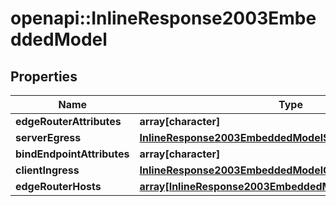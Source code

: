 # openapi::InlineResponse2003EmbeddedModel

## Properties
Name | Type | Description | Notes
------------ | ------------- | ------------- | -------------
**edgeRouterAttributes** | **array[character]** |  | 
**serverEgress** | [**InlineResponse2003EmbeddedModelServerEgress**](inline_response_200_3__embedded_model_serverEgress.md) |  | [optional] 
**bindEndpointAttributes** | **array[character]** |  | [optional] 
**clientIngress** | [**InlineResponse2003EmbeddedModelClientIngress**](inline_response_200_3__embedded_model_clientIngress.md) |  | 
**edgeRouterHosts** | [**array[InlineResponse2003EmbeddedModelEdgeRouterHosts]**](inline_response_200_3__embedded_model_edgeRouterHosts.md) |  | [optional] 


